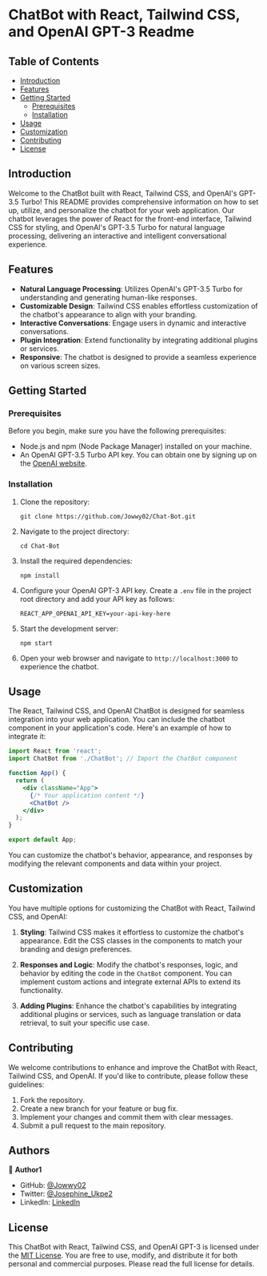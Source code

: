 # ChatBot with React, Tailwind CSS, and OpenAI GPT-3 Readme

## Table of Contents

- [Introduction](#introduction)
- [Features](#features)
- [Getting Started](#getting-started)
  - [Prerequisites](#prerequisites)
  - [Installation](#installation)
- [Usage](#usage)
- [Customization](#customization)
- [Contributing](#contributing)
- [License](#license)

## Introduction

Welcome to the ChatBot built with React, Tailwind CSS, and OpenAI's GPT-3.5 Turbo! This README provides comprehensive information on how to set up, utilize, and personalize the chatbot for your web application. Our chatbot leverages the power of React for the front-end interface, Tailwind CSS for styling, and OpenAI's GPT-3.5 Turbo for natural language processing, delivering an interactive and intelligent conversational experience.

## Features

- **Natural Language Processing**: Utilizes OpenAI's GPT-3.5 Turbo for understanding and generating human-like responses.
- **Customizable Design**: Tailwind CSS enables effortless customization of the chatbot's appearance to align with your branding.
- **Interactive Conversations**: Engage users in dynamic and interactive conversations.
- **Plugin Integration**: Extend functionality by integrating additional plugins or services.
- **Responsive**: The chatbot is designed to provide a seamless experience on various screen sizes.

## Getting Started

### Prerequisites

Before you begin, make sure you have the following prerequisites:

- Node.js and npm (Node Package Manager) installed on your machine.
- An OpenAI GPT-3.5 Turbo API key. You can obtain one by signing up on the [OpenAI website](https://beta.openai.com/signup/).

### Installation

1. Clone the repository:

   ```shell
   git clone https://github.com/Jowwy02/Chat-Bot.git
   ```

2. Navigate to the project directory:

   ```shell
   cd Chat-Bot
   ```

3. Install the required dependencies:

   ```shell
   npm install
   ```

4. Configure your OpenAI GPT-3 API key. Create a `.env` file in the project root directory and add your API key as follows:

   ```shell
   REACT_APP_OPENAI_API_KEY=your-api-key-here
   ```

5. Start the development server:

   ```shell
   npm start
   ```

6. Open your web browser and navigate to `http://localhost:3000` to experience the chatbot.

## Usage

The React, Tailwind CSS, and OpenAI ChatBot is designed for seamless integration into your web application. You can include the chatbot component in your application's code. Here's an example of how to integrate it:

```jsx
import React from 'react';
import ChatBot from './ChatBot'; // Import the ChatBot component

function App() {
  return (
    <div className="App">
      {/* Your application content */}
      <ChatBot />
    </div>
  );
}

export default App;
```

You can customize the chatbot's behavior, appearance, and responses by modifying the relevant components and data within your project.

## Customization

You have multiple options for customizing the ChatBot with React, Tailwind CSS, and OpenAI:

1. **Styling**: Tailwind CSS makes it effortless to customize the chatbot's appearance. Edit the CSS classes in the components to match your branding and design preferences.

2. **Responses and Logic**: Modify the chatbot's responses, logic, and behavior by editing the code in the `ChatBot` component. You can implement custom actions and integrate external APIs to extend its functionality.

3. **Adding Plugins**: Enhance the chatbot's capabilities by integrating additional plugins or services, such as language translation or data retrieval, to suit your specific use case.

## Contributing

We welcome contributions to enhance and improve the ChatBot with React, Tailwind CSS, and OpenAI. If you'd like to contribute, please follow these guidelines:

1. Fork the repository.
2. Create a new branch for your feature or bug fix.
3. Implement your changes and commit them with clear messages.
4. Submit a pull request to the main repository.

## Authors

👤 **Author1**

- GitHub: [@Jowwy02](https://github.com/githubhandle)
- Twitter: [@Josephine_Ukpe2](https://twitter.com/twitterhandle)
- LinkedIn: [LinkedIn](https://linkedin.com/in/linkedinhandle)


## License

This ChatBot with React, Tailwind CSS, and OpenAI GPT-3 is licensed under the [MIT License](LICENSE). You are free to use, modify, and distribute it for both personal and commercial purposes. Please read the full license for details.

   
